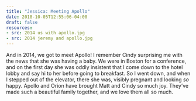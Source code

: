 ```yaml
---
title: "Jessica: Meeting Apollo"
date: 2018-10-05T12:55:06-04:00
draft: false
resources:
- src: 2014 us with apollo.jpg
- src: 2014 jeremy and apollo.jpg
---
```


And in 2014, we got to meet Apollo! I remember Cindy surprising me with the news that she was having a baby. We were in Boston for a conference, and on the first day she was oddly insistent that I come down to the hotel lobby and say hi to her before going to breakfast. So I went down, and when I stepped out of the elevator, there she was, visibly pregnant and looking *so* happy. Apollo and Orion have brought Matt and Cindy so much joy. They’ve made such a beautiful family together, and we love them all so much.
